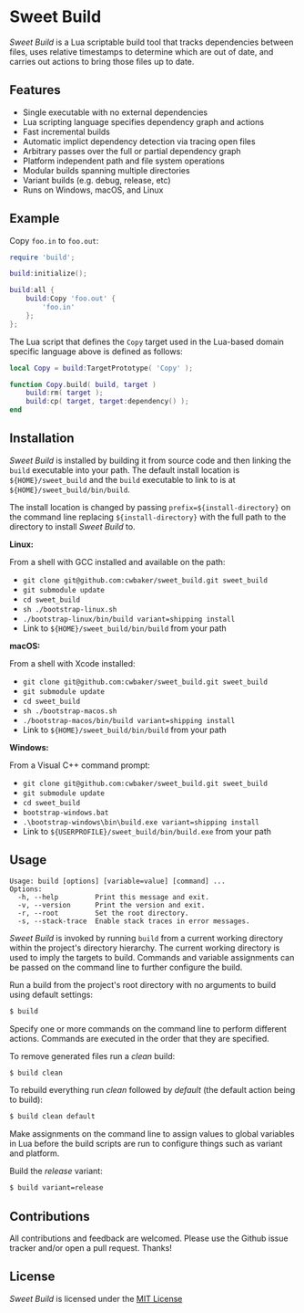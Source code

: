 # Sweet Build

*Sweet Build* is a Lua scriptable build tool that tracks dependencies between files, uses relative timestamps to determine which are out of date, and carries out actions to bring those files up to date.

## Features

- Single executable with no external dependencies
- Lua scripting language specifies dependency graph and actions
- Fast incremental builds
- Automatic implict dependency detection via tracing open files
- Arbitrary passes over the full or partial dependency graph
- Platform independent path and file system operations
- Modular builds spanning multiple directories
- Variant builds (e.g. debug, release, etc)
- Runs on Windows, macOS, and Linux

## Example

Copy `foo.in` to `foo.out`:

~~~lua
require 'build';

build:initialize();

build:all {
    build:Copy 'foo.out' {
        'foo.in'
    };    
};
~~~

The Lua script that defines the `Copy` target used in the Lua-based domain specific language above is defined as follows:

~~~lua
local Copy = build:TargetPrototype( 'Copy' );

function Copy.build( build, target )
    build:rm( target );
    build:cp( target, target:dependency() );
end
~~~

## Installation

*Sweet Build* is installed by building it from source code and then linking the `build` executable into your path.  The default install location is `${HOME}/sweet_build` and the `build` executable to link to is at `${HOME}/sweet_build/bin/build`.

The install location is changed by passing `prefix=${install-directory}` on the command line replacing `${install-directory}` with the full path to the directory to install *Sweet Build* to.

**Linux:**

From a shell with GCC installed and available on the path:

- `git clone git@github.com:cwbaker/sweet_build.git sweet_build`
- `git submodule update`
- `cd sweet_build`
- `sh ./bootstrap-linux.sh`
- `./bootstrap-linux/bin/build variant=shipping install`
- Link to `${HOME}/sweet_build/bin/build` from your path

**macOS:**

From a shell with Xcode installed:

- `git clone git@github.com:cwbaker/sweet_build.git sweet_build`
- `git submodule update`
- `cd sweet_build`
- `sh ./bootstrap-macos.sh`
- `./bootstrap-macos/bin/build variant=shipping install`
- Link to `${HOME}/sweet_build/bin/build` from your path

**Windows:**

From a Visual C++ command prompt:

- `git clone git@github.com:cwbaker/sweet_build.git sweet_build`
- `git submodule update`
- `cd sweet_build`
- `bootstrap-windows.bat`
- `.\bootstrap-windows\bin\build.exe variant=shipping install`
- Link to `${USERPROFILE}/sweet_build/bin/build.exe` from your path

## Usage

    Usage: build [options] [variable=value] [command] ...
    Options:
      -h, --help         Print this message and exit.
      -v, --version      Print the version and exit.
      -r, --root         Set the root directory.
      -s, --stack-trace  Enable stack traces in error messages.

*Sweet Build* is invoked by running `build` from a current working directory within the project's directory hierarchy.  The current working directory is used to imply the targets to build.  Commands and variable assignments can be passed on the command line to further configure the build.

Run a build from the project's root directory with no arguments to build using default settings:

~~~bash
$ build
~~~

Specify one or more commands on the command line to perform different actions.  Commands are executed in the order that they are specified.

To remove generated files run a *clean* build:

~~~bash
$ build clean
~~~

To rebuild everything run *clean* followed by *default* (the default action being to build):

~~~bash
$ build clean default
~~~

Make assignments on the command line to assign values to global variables in Lua before the build scripts are run to configure things such as variant and platform.

Build the *release* variant:

~~~bash
$ build variant=release
~~~

## Contributions

All contributions and feedback are welcomed.  Please use the Github issue tracker and/or open a pull request.  Thanks!

## License

*Sweet Build* is licensed under the [MIT License](http://www.opensource.org/licenses/MIT)
